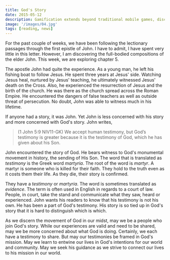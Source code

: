 ```yaml
---
title: God's Story 
date: 2015-05-12
description: Gamification extends beyond traditional mobile games, discovering innovative strategies to incorporate game-like elements into non-gaming apps for enhanced
image: '/images/04.jpg'
tags: [reading, news]
---
```

 
For the past couple of weeks, we have been following the lectionary passages through the first epistle of John. I have to admit, I have spent very little in this letter. However, I am discovering the full-bodied compositions of the elder John. This week, we are exploring chapter 5. 

The apostle John had quite the experience. As a young man, he left his fishing boat to follow Jesus. He spent three years at Jesus' side. Watching Jesus heal, nurtured by Jesus' teaching, he ultimately witnessed Jesus' death on the Cross. Also, he experienced the resurrection of Jesus and the birth of the church. He was there as the church spread across the Roman Empire. He encountered the dangers of false teachers as well as outside threat of persecution. No doubt, John was able to witness much in his lifetime.

If anyone had a story, it was John. Yet John is less concerned with his story and more concerned with God's story. John writes,

>(1 John 5:9 NIV11-GK) We accept human testimony, but God’s testimony is greater because it is the testimony of God, which he has given about his Son.

John encountered the story of God. He bears witness to God's monumental movement in history, the sending of His Son. The word that is translated as *testimony* is the Greek word *martyria*. The root of the word is *martyr*. A martyr is someone who is killed for their faith. They hold to the truth even as it costs them their life. As they die, their story is confirmed. 

They have a *testimony* or *martyria*. The word is sometimes translated as *evidence*. The term is often used in English in regards to a court of law. People, in court, take the stand and communicate what they saw, heard or experienced. John wants his readers to know that his testimony is not his own. He has been a part of God's testimony. His story is so tied up in God's story that it is hard to distinguish which is which.

As we discern the movement of God in our midst, may we be a people who join God's story. While our experiences are valid and need to be shared, may we be more concerned about what God is doing. Certainly, we each have a testimony to share. But may our testimonies be framed in God's mission. May we learn to entwine our lives in God's intentions for our world and community. May we seek his guidance as we strive to connect our lives to his mission in our world.




